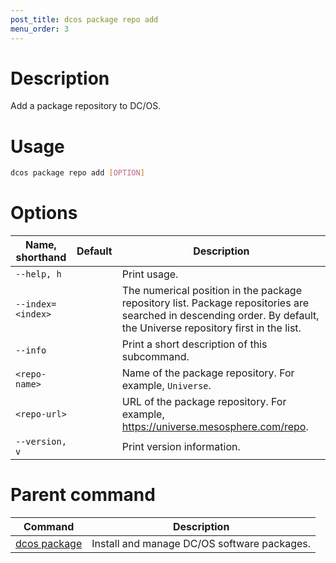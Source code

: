 ```yaml
---
post_title: dcos package repo add
menu_order: 3
---
```


# Description
Add a package repository to DC/OS.

# Usage

```bash
dcos package repo add [OPTION]
```

# Options

| Name, shorthand | Default | Description |
|---------|-------------|-------------|
| `--help, h`   |             |  Print usage. |
| `--index=<index>`   |             | The numerical position in the package repository list. Package repositories are searched in descending order. By default, the Universe repository first in the list. |
| `--info`   |             |  Print a short description of this subcommand. |
| `<repo-name>`   |             |  Name of the package repository. For example, `Universe`. |
| `<repo-url>`   |             |  URL of the package repository. For example, https://universe.mesosphere.com/repo. |
| `--version, v`   |             | Print version information. |
        
# Parent command

| Command | Description |
|---------|-------------|
| [dcos package](/docs/1.9/usage/cli/command-reference/dcos-node/dcos-package/dcos-package/)   | Install and manage DC/OS software packages. |